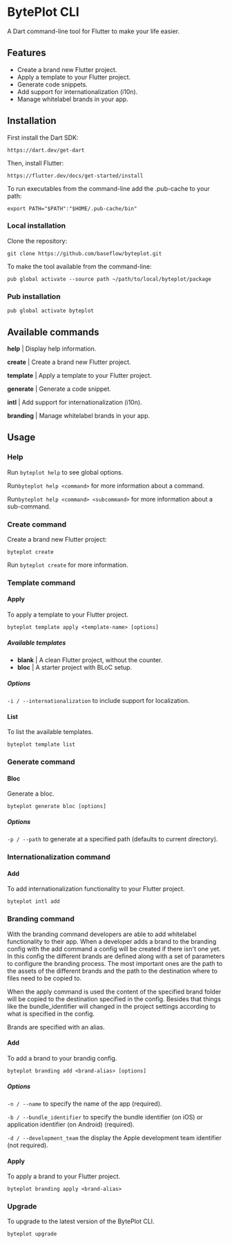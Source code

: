 # BytePlot CLI

A Dart command-line tool for Flutter to make your life easier.

## Features

- Create a brand new Flutter project.
- Apply a template to your Flutter project.
- Generate code snippets.
- Add support for internationalization (i10n).
- Manage whitelabel brands in your app.

## Installation

First install the Dart SDK:

`https://dart.dev/get-dart`

Then, install Flutter:

`https://flutter.dev/docs/get-started/install`

To run executables from the command-line add the .pub-cache to your path:

`export PATH="$PATH":"$HOME/.pub-cache/bin"`

### Local installation

Clone the repository:

`git clone https://github.com/baseflow/byteplot.git`

To make the tool available from the command-line:

`pub global activate --source path ~/path/to/local/byteplot/package`

### Pub installation

`pub global activate byteplot`

## Available commands

**help** | Display help information.

**create** | Create a brand new Flutter project.

**template** | Apply a template to your Flutter project.

**generate** | Generate a code snippet.

**intl** | Add support for internationalization (i10n).

**branding** | Manage whitelabel brands in your app.

## Usage

### Help

Run `byteplot help` to see global options.

Run`byteplot help <command>` for more information about a command.

Run`byteplot help <command> <subcommand>` for more information about a sub-command.

### Create command

Create a brand new Flutter project:

`byteplot create`

Run `byteplot create` for more information.

### Template command

#### Apply

To apply a template to your Flutter project.

`byteplot template apply <template-name> [options]`

##### Available templates

- **blank** | A clean Flutter project, without the counter.
- **bloc**  | A starter project with BLoC setup.

##### Options

`-i / --internationalization` to include support for localization.

#### List

To list the available templates.

`byteplot template list`

### Generate command

#### Bloc

Generate a bloc.

`byteplot generate bloc [options]`

##### Options

`-p / --path` to generate at a specified path (defaults to current directory).

### Internationalization command

#### Add

To add internationalization functionality to your Flutter project.

`byteplot intl add`

### Branding command

With the branding command developers are able to add whitelabel functionality to their app. When a developer adds a brand to the branding config with the add command a config will be created if there isn't one yet. In this config the different brands are defined along with a set of parameters to configure the branding process. The most important ones are the path to the assets of the different brands and the path to the destination where to files need to be copied to.

When the apply command is used the content of the specified brand folder will be copied to the destination specified in the config. Besides that things like the bundle_identifier will changed in the project settings according to what is specified in the config.

Brands are specified with an alias.

#### Add

To add a brand to your brandig config.

`byteplot branding add <brand-alias> [options]`

##### Options

`-n / --name` to specify the name of the app (required).

`-b / --bundle_identifier` to specify the bundle identifier (on iOS) or application identifier (on Android) (required).

`-d / --development_team` the display the Apple development team identifier (not required).

#### Apply

To apply a brand to your Flutter project.

`byteplot branding apply <brand-alias>`

### Upgrade

To upgrade to the latest version of the BytePlot CLI.

`byteplot upgrade`